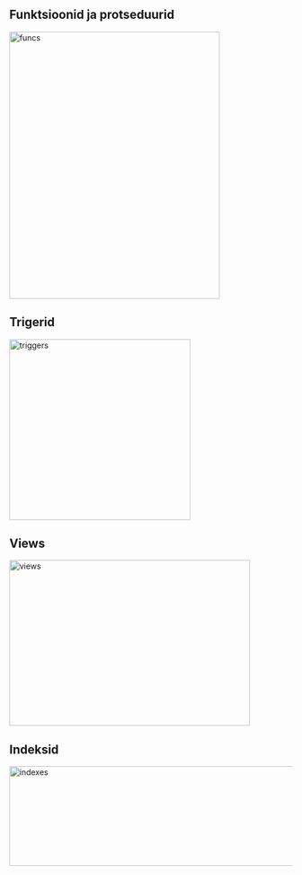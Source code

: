 ## Funktsioonid ja protseduurid
<img width="374" height="474" alt="funcs" src="https://github.com/user-attachments/assets/4bce016f-5809-40fa-8736-bee946575f9b" />

## Trigerid
<img width="322" height="321" alt="triggers" src="https://github.com/user-attachments/assets/c0c41c19-0516-42a5-a7e0-812393ab780b" />

## Views
<img width="428" height="294" alt="views" src="https://github.com/user-attachments/assets/9276e025-3cf7-4476-a084-a696e010a98b" />

## Indeksid
<img width="793" height="177" alt="indexes" src="https://github.com/user-attachments/assets/e477668d-b174-4cbe-aab8-6d0384ec1ab1" />

